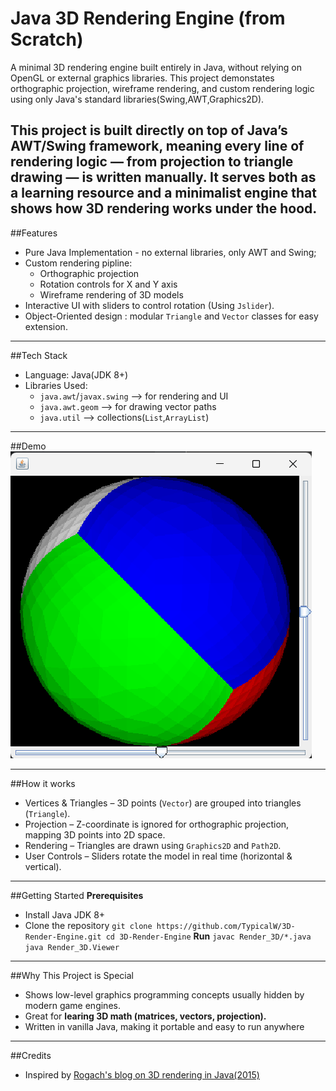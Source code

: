 # Java 3D Rendering Engine (from Scratch)
A minimal 3D rendering engine built entirely in Java, without relying on OpenGL or external graphics libraries.
This project demonstates orthographic projection, wireframe rendering, and custom rendering logic using only Java's standard libraries(Swing,AWT,Graphics2D).

This project is built directly on top of Java’s AWT/Swing framework, meaning every line of rendering logic — from projection to triangle drawing — is written manually. It serves both as a learning resource and a minimalist engine that shows how 3D rendering works under the hood.
---
##Features
* Pure Java Implementation - no external libraries, only AWT and Swing;
* Custom rendering pipline:
    - Orthographic projection
    - Rotation controls for X and Y axis
    - Wireframe rendering of 3D models
* Interactive UI with sliders to control rotation (Using `Jslider`).
* Object-Oriented design : modular `Triangle` and `Vector` classes for easy extension.
---
##Tech Stack 
*  Language: Java(JDK 8+)
*  Libraries Used:
     - `java.awt`/`javax.swing` --> for rendering and UI
     - `java.awt.geom` --> for drawing vector paths
     - `java.util` --> collections(`List`,`ArrayList`)
---
##Demo
![3D Rendered Sphere](render3d.png)

---
##How it works
- Vertices & Triangles – 3D points (`Vector`) are grouped into triangles (`Triangle`).
- Projection – Z-coordinate is ignored for orthographic projection, mapping 3D points into 2D space.
- Rendering – Triangles are drawn using `Graphics2D` and `Path2D`.
- User Controls – Sliders rotate the model in real time (horizontal & vertical).

---

##Getting Started
<b>Prerequisites</b>
* Install Java JDK 8+
* Clone the repository
`git clone https://github.com/TypicalW/3D-Render-Engine.git
cd 3D-Render-Engine`
<b>Run</b>
`javac Render_3D/*.java
java Render_3D.Viewer`

---
##Why This Project is Special
* Shows low-level graphics programming concepts usually hidden by modern game engines.
* Great for <b>learing 3D math (matrices, vectors, projection).</b>
* Written in vanilla Java, making it portable and easy to run anywhere
---
##Credits
* Inspired by [Rogach's blog on 3D rendering in Java(2015)](http://blog.rogach.org/2015/08/how-to-create-your-own-simple-3d-render.html)


  


